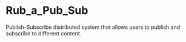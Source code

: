 # Rub_a_Pub_Sub
Publish-Subscribe distributed system that allows users to publish and subscribe to different content.
